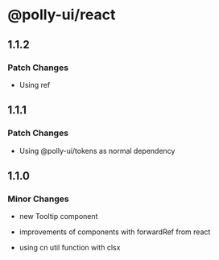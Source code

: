 # @polly-ui/react

## 1.1.2

### Patch Changes

- Using ref

## 1.1.1

### Patch Changes

- Using @polly-ui/tokens as normal dependency

## 1.1.0

### Minor Changes

- new Tooltip component

- improvements of components with forwardRef from react

- using cn util function with clsx
